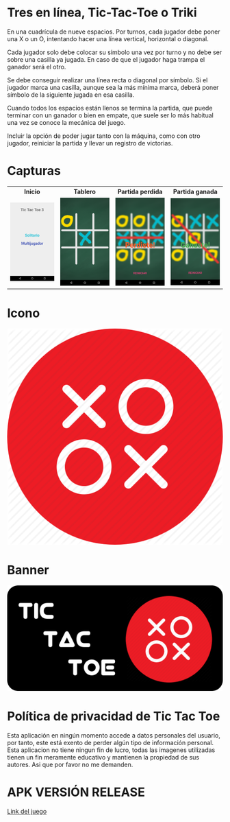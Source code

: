 <h1>Tres en línea, Tic-Tac-Toe o Triki</h1>

En una cuadrícula de nueve espacios. Por turnos, cada jugador debe poner una X o un O, intentando hacer una línea vertical, horizontal o diagonal.

Cada jugador solo debe colocar su símbolo una vez por turno y no debe ser sobre una casilla ya jugada. En caso de que el jugador haga trampa el ganador será el otro.

Se debe conseguir realizar una línea recta o diagonal por símbolo. Si el jugador marca una casilla, aunque sea la más mínima marca, deberá poner símbolo de la siguiente jugada en esa casilla.

Cuando todos los espacios están llenos se termina la partida, que puede terminar con un ganador o bien en empate, que suele ser lo más habitual una vez se conoce la mecánica del juego.

Incluir la opción de poder jugar tanto con la máquina, como con otro jugador, reiniciar la partida y llevar un registro de victorias.

<h1>Capturas</h1>
<table style="width:100%" border="0">
  <tr>
    <th>Inicio</th>
    <th>Tablero</th> 
    <th>Partida perdida</th>
    <th>Partida ganada</th>
  </tr>
  <tr>
    <td><img src="https://github.com/Aztrarok/MyApplication3/blob/master/Screenshot_1525805339.png"></td>
    <td><img src="https://github.com/Aztrarok/MyApplication3/blob/master/Screenshot_1525805749.png"></td>
    <td><img src="https://github.com/Aztrarok/MyApplication3/blob/master/Screenshot_1525805761.png"></td>
    <td><img src="https://github.com/Aztrarok/MyApplication3/blob/master/Screenshot_1525805780.png"></td>
  </tr>
</table>
<h1>Icono</h1>
<img src="https://github.com/Aztrarok/MyApplication3/blob/master/icon.png">
<h1>Banner</h1>
<img src="https://github.com/Aztrarok/MyApplication3/blob/master/banner.png">
<h1>Política de privacidad de Tic Tac Toe</h1>
Esta aplicación en ningún momento accede a datos personales del usuario, por tanto, este está exento de perder algún tipo de información personal.
Esta aplicacion no tiene ningun fin de lucro, todas las imagenes utilizadas tienen un fin meramente educativo y mantienen la propiedad de sus autores. Asi que por favor no me demanden.
<h1>APK VERSIÓN RELEASE</h1>
<a href="https://github.com/Aztrarok/MyApplication3/blob/master/app-release.apk?raw=true">Link del juego</a>

